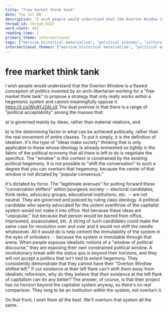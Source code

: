 ```yaml
---
title: "free market think tank"
date: Tue Jul 08
description: "I wish people would understand that the Overton Window is a flawed conception of politics invented by an arch-libertarian working for a 'free market think..."
thread_id: thread_0327
word_count: 442
reading_time: 2
primary_theme: intersectional
tags: ["marxism_historical materialism", "political economy", "cultural criticism", "covid_public health politics", "organizational theory"]
intersectional_themes: ["marxism_historical materialism", "political economy", "cultural criticism", "covid_public health politics", "organizational theory"]
---
```


# free market think tank

I wish people would understand that the Overton Window is a flawed conception of politics invented by an arch-libertarian working for a "free market think tank" to propose a strategy that only really works *within* a hegemonic system and cannot meaningfully oppose it. https://t.co/WnAYJ2ALsX The dual premise is that there is a range of "political acceptability" among the masses that:

a) is governed mainly by ideas, rather than material relations, and

b) is the determining factor in what can be achieved politically, rather than the real movement of entire classes. To put it simply, it is the definition of idealism. It's the type of "ideas make society" thinking that is only applicable to those whose ideology is already enmeshed so tightly in the fabric of the political economy that all there is left to do is negotiate the specifics. The "window" is this context is constrained by the existing political hegemony. It is not possible to "shift the conversation" to such a degree that you can overturn that hegemony, because the center of that window is not dictated by "popular consensus."

It's dictated by force. The "legitimate avenues" for putting forward these "conversation shifters" within bourgeois society -- electoral candidates, think tanks, advocacy groups, educational institutions, etc. -- are not neutral. They are governed and policed by ruling class ideology. A political candidate who openly advocated for the violent overthrow of the capitalist system would not make it into office. Not because these ideas are "unpopular," but because that person would be barred from office, imprisoned, assassinated, etc. A string of such candidates could make the same case for revolution over and over and it would not shift the needle whatsoever. All it would do is help cement the immutability of the system in the eyes of onlookers -- because the system *is* immutable through that arena. When people espouse idealistic notions of a "window of political discourse," they are exposing their *own* constrained political window. A revolutionary break with the status quo is beyond their horizons, and they will not accept a politics that isn't tied to extant hegemony. They consistently demonstrate that they cannot have their "Overton Window shifted left." If our existence at their left flank can't shift *them* away from idealistic reformism, why do they believe that *their* existence at the left flank of capitalism can do any better? The answer, of course, is that their project has no horizon beyond the capitalist system anyway, so there's no real comparison. They long to be an institution *within* the system, not overturn it.

On that front, I wish them all the best. We'll overturn that system all the same.